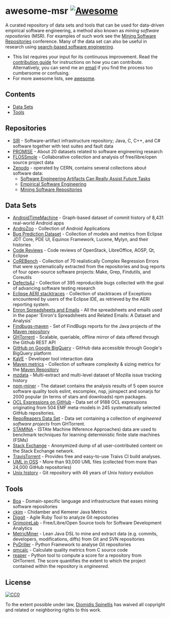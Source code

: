 # awesome-msr [![Awesome](https://cdn.rawgit.com/sindresorhus/awesome/d7305f38d29fed78fa85652e3a63e154dd8e8829/media/badge.svg)](https://github.com/sindresorhus/awesome)
A curated repository of data sets and tools that can be used for data-driven empirical software engineering, a method also known as _mining software repositories_ (MSR). For examples of such work see the [Mining Software Repositories](http://2016.msrconf.org/#/hall-of-fame) conference.
Many of the data set can also be useful in research using [search-based software engineering](https://en.wikipedia.org/wiki/Search-based_software_engineering).


- This list requires your input for its continuous improvement.
  Read the [contribution guide](contributing.md) for instructions on how
  you can contribute.
  Alternatively, you can send me an [email](mailto:dds@aueb.gr)
  if you find the process too cumbersome or confusing.
- For more awesome lists, see [awesome](https://github.com/sindresorhus/awesome).

## Contents

- [Data Sets](#data-sets)
- [Tools](#tools)

## Repositories

* [SIR](http://sir.unl.edu/portal/index.php) - Software-artifact infrastructure repository; Java, C, C++, and C# software together with test suites and fault data
* [PROMISE](http://promise.site.uottawa.ca/SERepository/datasets-page.html) - About 20 datasets related to software engineering research
* [FLOSSmole](https://flossmole.org/collection_details) - Collaborative collection and analysis of free/libre/open source project data
* [Zenodo](http://zenodo.org/) - operated by CERN, contains several collections about software data:
  * [Software Engineering Artifacts Can Really Assist Future Tasks ](http://zenodo.org/communities/seacraft)
  * [Empirical Software Engineering](https://zenodo.org/communities/empirical-software-engineering/)
  * [Mining Software Repositories](https://zenodo.org/communities/msr/)

## Data Sets

* [AndroidTimeMachine](https://androidtimemachine.github.io) - Graph-based dataset of commit history of 8,431 real-world Android apps
* [AndroZoo](https://androzoo.uni.lu/) - Collection of Android Applications
* [Bug Prediction Dataset](http://bug.inf.usi.ch/index.php) - Collection of models and metrics from Eclipse JDT Core, PDE UI, Equinox Framework, Lucene, Mylyn, and their histories
* [Code Reviews](http://kin-y.github.io/miningReviewRepo/) - Code reviews of OpenStack, LibreOffice, AOSP, Qt, Eclipse
* [CoREBench](http://www.comp.nus.edu.sg/%7Erelease/corebench/) - Collection of 70 realistically Complex Regression Errors that were systematically extracted from the repositories and bug reports of four open-source software projects: Make, Grep, Findutils, and Coreutils
* [Defects4J](https://github.com/rjust/defects4j) - Collection of 395 reproducible bugs collected with the goal of advancing software testing research
* [Eclipse AERI stacktraces](https://software-data.org/datasets/aeri-stacktraces) - Collection of stacktraces of Exceptions encountered by users of the Eclipse IDE, as retrieved by the AERI reporting system.
* [Enron Spreadsheets and Emails](https://figshare.com/articles/Enron_Spreadsheets_and_Emails/1221767) - All the spreadsheets and emails used in the paper 'Enron's Spreadsheets and Related Emails: A Dataset and Analysis'
* [Findbugs-maven](https://github.com/istlab/maven_bug_catalog) - Set of FindBugs reports for the Java projects of the [Maven repository](https://maven.apache.org)
* [GHTorrent](http://ghtorrent.org/) - Scalable, queriable, offline mirror of data offered through the Github REST API
* [GitHub on Google BigQuery](https://cloud.google.com/bigquery/public-data/github) - GitHub data accessible through Google's BigQuery platform
* [KaVE](http://www.kave.cc/datasets) - Developer tool interaction data
* [Maven metrics](https://github.com/bkarak/data_msr2015) - Collection of software complexity & sizing metrics for the [Maven Repository](https://maven.apache.org)
* [mzdata](https://github.com/jxshin/mzdata) - Multi-extract and multi-level dataset of Mozilla issue tracking history
* [npm-miner](https://github.com/AuthEceSoftEng/msr-2018-npm-miner) - The dataset contains the analysis results of 5 open source software quality tools eslint, escomplex, nsp, jsinspect and sonarjs for 2000 popular (in terms of stars and downloads) npm packages.
* [OCL Expressions on GitHub](https://github.com/tue-mdse/ocl-dataset) - Data set of 9188 OCL expressions originating from 504 EMF meta-models in 245 systematically selected GitHub repositories.
* [RepoReapers Data Set](https://reporeapers.github.io) - Data set containing a collection of _engineered software projects_ from GHTorrent.
* [STAMINA](http://stamina.chefbe.net/download) - (STAte Machine INference Approaches) data are used to benchmark techniques for learning deterministic finite state machines (FSMs)
* [Stack Exchange](https://archive.org/details/stackexchange) - Anonymized dump of all user-contributed content on the Stack Exchange network.
* [TravisTorrent](http://travistorrent.testroots.org) - Provides free and easy-to-use Traivs CI build analyses.
* [UML in OSS](http://oss.models-db.com/) - More than 93,000 UML files (collected from more than 24,000 GitHub repositories)
* [Unix history](https://github.com/dspinellis/unix-history-repo) - Git repository with 46 years of Unix history evolution

## Tools

* [Boa](http://boa.cs.iastate.edu/) - Domain-specific language and infrastructure that eases mining software repositories
* [ckjm](http://www.spinellis.gr/sw/ckjm/) - Chidamber and Kemerer Java Metrics
* [Diggit](https://github.com/jrfaller/diggit) - Agile Ruby Tool to analyze Git repositories
* [GrimoireLab](http://grimoirelab.github.io/) - Free/Libre/Open Source tools for Software Development Analytics
* [MetricMiner](http://www.github.com/mauricioaniche/metricminer2) - Lean Java DSL to
mine and extract data (e.g. commits, developers, modifications, diffs) from Git and SVN repositories
* [PyDriller](https://github.com/ishepard/pydriller) - Python Framework to analyse Git repositories
* [qmcalc](https://github.com/dspinellis/cqmetrics) - Calculate quality metrics from C source code
* [reaper](https://github.com/RepoReapers/reaper) - Python tool to compute a score for a repository from GHTorrent. The score quantifies the extent to which the project contained within the repository is _engineered_.

## License

[![CC0](http://mirrors.creativecommons.org/presskit/buttons/88x31/svg/cc-zero.svg)](https://creativecommons.org/publicdomain/zero/1.0/)

To the extent possible under law, [Diomidis Spinellis](http://www.spinellis.gr) has waived all copyright and related or neighboring rights to this work.

